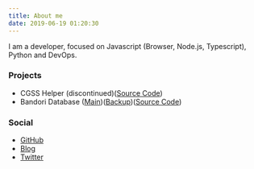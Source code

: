 ```yaml
---
title: About me
date: 2019-06-19 01:20:30
---
```

I am a developer, focused on Javascript (Browser, Node.js, Typescript), Python and DevOps.

### Projects

- CGSS Helper (discontinued)([Source Code](https://github.com/orgs/CGSSHelper))
- Bandori Database ([Main](https://bandori.ga))([Backup](https://bangdream.ga))([Source Code](https://github.com/orgs/BandoriDatabase))

### Social

- [GitHub](https://github.com/dnaroma)
- [Blog](https://dnaroma.site)
- [Twitter](https://twitter.com/zuradev)
